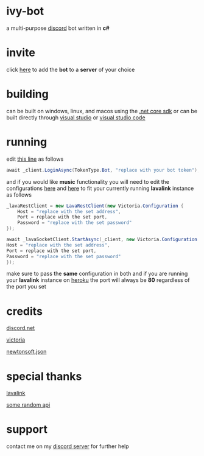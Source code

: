 # ivy-bot
a multi-purpose [discord](http://discordapp.com/) bot written in **c#**
# invite
click [here](https://discord.com/api/oauth2/authorize?client_id=719933579865489499&permissions=8&scope=bot) to add the **bot** to a **server** of your choice
# building
can be built on windows, linux, and macos using the [.net core sdk](https://dotnet.microsoft.com/download/dotnet-core) or can be built directly through [visual studio](https://visualstudio.microsoft.com) or [visual studio code](https://code.visualstudio.com)
# running
edit [this line](https://github.com/Ivy-Wusky/ivy-bot/blob/0571bdf61c84fe39e898917ed8f64a2d2b3c7120/IvyBot/IvyBot/IvyBotClient.cs#L45) as follows

```cs
await _client.LoginAsync(TokenType.Bot, "replace with your bot token");
```

and if you would like **music** functionality you will need to edit the configurations [here](https://github.com/Ivy-Wusky/ivy-bot/blob/0571bdf61c84fe39e898917ed8f64a2d2b3c7120/IvyBot/IvyBot/Services/MusicService.cs#L20) and [here](https://github.com/Ivy-Wusky/ivy-bot/blob/0571bdf61c84fe39e898917ed8f64a2d2b3c7120/IvyBot/IvyBot/Services/MusicService.cs#L137) to fit your currently running **lavalink** instance as follows

```cs
_lavaRestClient = new LavaRestClient(new Victoria.Configuration {
    Host = "replace with the set address",
    Port = replace with the set port,
    Password = "replace with the set password"
});
```

```cs
await _lavaSocketClient.StartAsync(_client, new Victoria.Configuration {
Host = "replace with the set address",
Port = replace with the set port,
Password = "replace with the set password"
});
```

make sure to pass the **same** configuration in both and if you are running your **lavalink** instance on [heroku](https://www.heroku.com) the port will always be **80** regardless of the port you set
# credits
[discord.net](https://github.com/discord-net/Discord.Net)

[victoria](https://github.com/Yucked/Victoria)

[newtonsoft.json](https://github.com/JamesNK/Newtonsoft.Json)
# special thanks
[lavalink](https://github.com/Frederikam/Lavalink)

[some random api](https://some-random-api.ml)
# support
contact me on my [discord server](https://discord.gg/svMC3dt) for further help
